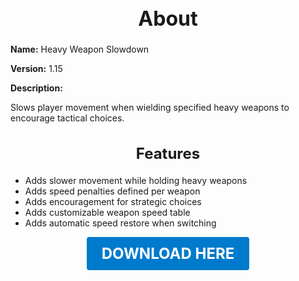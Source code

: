 <h1 style="text-align:center; font-size:2rem; font-weight:bold;">About</h1>

**Name:**
Heavy Weapon Slowdown

**Version:**
1.15

**Description:**

Slows player movement when wielding specified heavy weapons to encourage tactical choices.

<h2 style="text-align:center; font-size:1.5rem; font-weight:bold;">Features</h2>

- Adds slower movement while holding heavy weapons
- Adds speed penalties defined per weapon
- Adds encouragement for strategic choices
- Adds customizable weapon speed table
- Adds automatic speed restore when switching





<p align="center"><a href="https://github.com/LiliaFramework/Modules/raw/refs/heads/gh-pages/slowweapons.zip" style="display:inline-block;padding:12px 24px;font-size:1.5rem;font-weight:bold;text-decoration:none;color:#fff;background-color:var(--md-primary-fg-color,#007acc);border-radius:4px;">DOWNLOAD HERE</a></p>